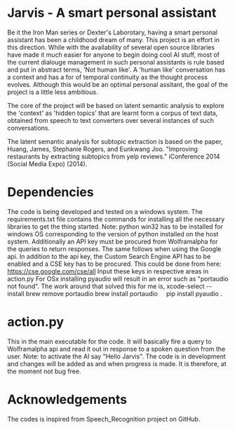 # Jarvis - A smart personal assistant

Be it the Iron Man series or Dexter's Laborotary, having a smart personal assistant has been a childhood dream of many. This project is an effort in this direction. While with the availability of several open source libraries have made it much easier for anyone to begin doing cool AI stuff, most of the current dialouge management in such personal assistants is rule based and put in abstract terms, 'Not human like'. A 'human like' conversation has a context and has a for of temporal continuity as the thought process evolves. Although this would be an optimal personal assitant, the goal of the project is a little less ambitious. 

The core of the project will be based on latent semantic analysis to explore the 'context' as 'hidden topics' that are learnt form a corpus of text data, obtained from speech to text converters over several instances of such conversations.

The latent semantic analysis for subtopic extraction is based on the paper, Huang, James, Stephanie Rogers, and Eunkwang Joo. "Improving restaurants by extracting subtopics from yelp reviews." iConference 2014 (Social Media Expo) (2014).

# Dependencies

The code is being developed and tested on a windows system.
The requirements.txt file contains the commands for installing all the necessary libraries to get the thing started.
Note: python win32 has to be installed for windows OS corresponding to the version of python installed on the host system.
      Additionally an API key must be procured from Wolframalpha for the queries to return responses.
      The same follows when using the Google api. In addition to the api key, the Custom Search Engine API has to be enabled and a CSE key       has to be procured. This could be done from here: https://cse.google.com/cse/all
      Input these keys in respective areas in action.py
      For OSx installing pyaudio will result in an error such as "portaudio not found". The work around that solved this for me is,
      xcode-select --install
      brew remove portaudio
      brew install portaudio
      pip install pyaudio . 

# action.py

This in the main executable for the code. It will basically fire a query to Wolframalpha api and read it out in response to a spoken question from the user. 
Note: to activate the AI say "Hello Jarvis".
      The code is in development and changes will be added as and when progress is made. It is therefore, at the moment not bug free.
    

# Acknowledgements

The codes is inspired from Speech_Recognition project on GitHub.
